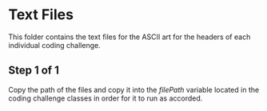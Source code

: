 # Text Files

This folder contains the text files for the ASCII art for the headers of each individual coding challenge.

## Step 1 of 1

Copy the path of the files and copy it into the *filePath* variable located in the coding challenge classes in order for it to run as accorded. 